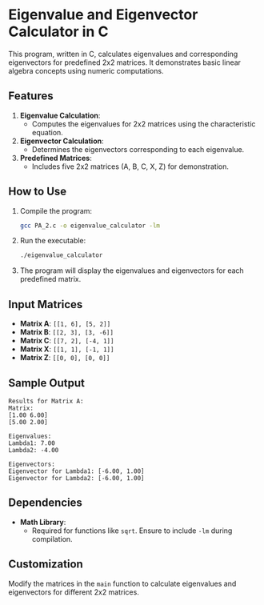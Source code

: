 # Eigenvalue and Eigenvector Calculator in C

This program, written in C, calculates eigenvalues and corresponding eigenvectors for predefined 2x2 matrices. It demonstrates basic linear algebra concepts using numeric computations.

## Features

1. **Eigenvalue Calculation**:
   - Computes the eigenvalues for 2x2 matrices using the characteristic equation.
2. **Eigenvector Calculation**:
   - Determines the eigenvectors corresponding to each eigenvalue.
3. **Predefined Matrices**:
   - Includes five 2x2 matrices (A, B, C, X, Z) for demonstration.

## How to Use

1. Compile the program:
   ```bash
   gcc PA_2.c -o eigenvalue_calculator -lm
   ```

2. Run the executable:
   ```bash
   ./eigenvalue_calculator
   ```

3. The program will display the eigenvalues and eigenvectors for each predefined matrix.

## Input Matrices

- **Matrix A**: `[[1, 6], [5, 2]]`
- **Matrix B**: `[[2, 3], [3, -6]]`
- **Matrix C**: `[[7, 2], [-4, 1]]`
- **Matrix X**: `[[1, 1], [-1, 1]]`
- **Matrix Z**: `[[0, 0], [0, 0]]`

## Sample Output

```plaintext
Results for Matrix A:
Matrix:
[1.00 6.00]
[5.00 2.00]

Eigenvalues:
Lambda1: 7.00
Lambda2: -4.00

Eigenvectors:
Eigenvector for Lambda1: [-6.00, 1.00]
Eigenvector for Lambda2: [-6.00, 1.00]
```

## Dependencies

- **Math Library**:
  - Required for functions like `sqrt`. Ensure to include `-lm` during compilation.

## Customization

Modify the matrices in the `main` function to calculate eigenvalues and eigenvectors for different 2x2 matrices.
